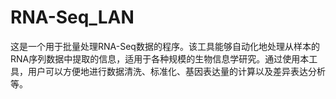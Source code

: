 # RNA-Seq_LAN
这是一个用于批量处理RNA-Seq数据的程序。该工具能够自动化地处理从样本的RNA序列数据中提取的信息，适用于各种规模的生物信息学研究。通过使用本工具，用户可以方便地进行数据清洗、标准化、基因表达量的计算以及差异表达分析等。

